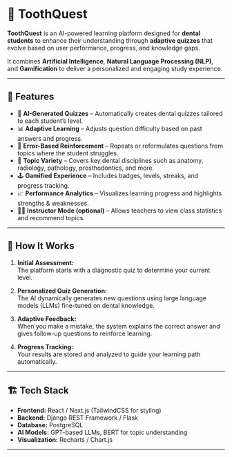 # 🦷 ToothQuest

**ToothQuest** is an AI-powered learning platform designed for **dental students** to enhance their understanding through **adaptive quizzes** that evolve based on user performance, progress, and knowledge gaps.  

It combines **Artificial Intelligence**, **Natural Language Processing (NLP)**, and **Gamification** to deliver a personalized and engaging study experience.

---

## 🚀 Features

- 🤖 **AI-Generated Quizzes** – Automatically creates dental quizzes tailored to each student’s level.  
- 📊 **Adaptive Learning** – Adjusts question difficulty based on past answers and progress.  
- 🧠 **Error-Based Reinforcement** – Repeats or reformulates questions from topics where the student struggles.  
- 🧩 **Topic Variety** – Covers key dental disciplines such as anatomy, radiology, pathology, prosthodontics, and more.  
- 🕹️ **Gamified Experience** – Includes badges, levels, streaks, and progress tracking.  
- 📈 **Performance Analytics** – Visualizes learning progress and highlights strengths & weaknesses.  
- 🧑‍⚕️ **Instructor Mode (optional)** – Allows teachers to view class statistics and recommend topics.

---

## 🧬 How It Works

1. **Initial Assessment:**  
   The platform starts with a diagnostic quiz to determine your current level.  

2. **Personalized Quiz Generation:**  
   The AI dynamically generates new questions using large language models (LLMs) fine-tuned on dental knowledge.  

3. **Adaptive Feedback:**  
   When you make a mistake, the system explains the correct answer and gives follow-up questions to reinforce learning.  

4. **Progress Tracking:**  
   Your results are stored and analyzed to guide your learning path automatically.

---

## 🏗️ Tech Stack

- **Frontend:** React / Next.js (TailwindCSS for styling)  
- **Backend:** Django REST Framework / Flask  
- **Database:** PostgreSQL  
- **AI Models:** GPT-based LLMs, BERT for topic understanding  
- **Visualization:** Recharts / Chart.js  

---


